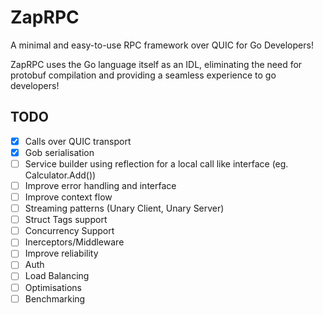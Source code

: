 # ZapRPC
A minimal and easy-to-use RPC framework over QUIC for Go Developers!

ZapRPC uses the Go language itself as an IDL, eliminating the need for protobuf compilation and providing a seamless experience to go developers!

## TODO
- [x] Calls over QUIC transport
- [x] Gob serialisation
- [ ]  Service builder using reflection for a local call like interface (eg. Calculator.Add())
- [ ]  Improve error handling and interface
- [ ]  Improve context flow
- [ ]  Streaming patterns (Unary Client, Unary Server)
- [ ]  Struct Tags support
- [ ]  Concurrency Support
- [ ]  Inerceptors/Middleware
- [ ]  Improve reliability
- [ ]  Auth
- [ ]  Load Balancing
- [ ]  Optimisations
- [ ]  Benchmarking
